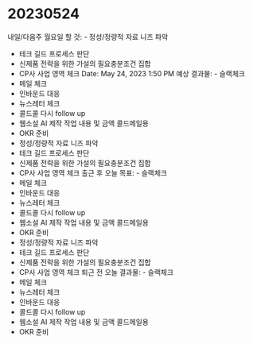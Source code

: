 # 20230524

내일/다음주 월요일 할 것: - 정성/정량적 자료 니즈 파악
- 테크 길드 프로세스 판단
- 신제품 전략을 위한 가설의 필요충분조건 집합
- CP사 사업 영역 체크
Date: May 24, 2023 1:50 PM
예상 결과물: - 슬랙체크
- 메일 체크
- 인바운드 대응
- 뉴스레터 체크
- 콜드콜 다시 follow up
- 웹소설 AI 제작 작업 내용 및 금액 콜드메일용
- OKR 준비
- 정성/정량적 자료 니즈 파악
- 테크 길드 프로세스 판단
- 신제품 전략을 위한 가설의 필요충분조건 집합
- CP사 사업 영역 체크
출근 후 오늘 목표: - 슬랙체크
- 메일 체크
- 인바운드 대응
- 뉴스레터 체크
- 콜드콜 다시 follow up
- 웹소설 AI 제작 작업 내용 및 금액 콜드메일용
- OKR 준비
- 정성/정량적 자료 니즈 파악
- 테크 길드 프로세스 판단
- 신제품 전략을 위한 가설의 필요충분조건 집합
- CP사 사업 영역 체크
퇴근 전 오늘 결과물: - 슬랙체크
- 메일 체크
- 뉴스레터 체크
- 인바운드 대응
- 콜드콜 다시 follow up
- 웹소설 AI 제작 작업 내용 및 금액 콜드메일용
- OKR 준비